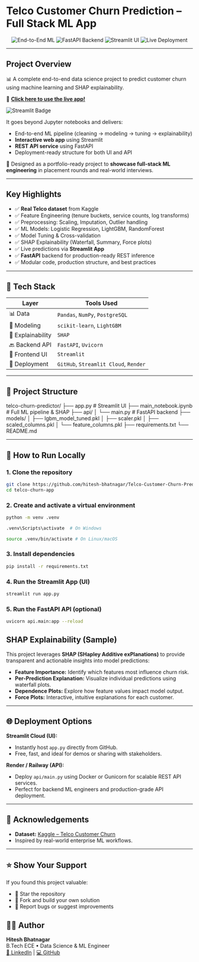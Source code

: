 # Telco Customer Churn Prediction – Full Stack ML App

<p align="center">
  <img src="https://img.shields.io/badge/ML--End2End-green?style=for-the-badge" alt="End-to-End ML" />
  <img src="https://img.shields.io/badge/FastAPI--Backend-blue?style=for-the-badge" alt="FastAPI Backend" />
  <img src="https://img.shields.io/badge/Streamlit--UI-red?style=for-the-badge" alt="Streamlit UI" />
  <img src="https://img.shields.io/badge/Deployment--Live-success?style=for-the-badge" alt="Live Deployment" />
</p>

---

## Project Overview

📊 A complete end-to-end data science project to predict customer churn using machine learning and SHAP explainability.

🚀 **[Click here to use the live app!](https://telco-churn-predictor-tool.streamlit.app/)**

![Streamlit Badge](https://telco-churn-predictor-tool.streamlit.app/)


It goes beyond Jupyter notebooks and delivers:

- End-to-end ML pipeline (cleaning → modeling → tuning → explainability)
- **Interactive web app** using Streamlit
- **REST API service** using FastAPI
- Deployment-ready structure for both UI and API

🔧 Designed as a portfolio-ready project to **showcase full-stack ML engineering** in placement rounds and real-world interviews.

---

## Key Highlights

- ✅ **Real Telco dataset** from Kaggle
- ✅ Feature Engineering (tenure buckets, service counts, log transforms)
- ✅ Preprocessing: Scaling, Imputation, Outlier handling
- ✅ ML Models: Logistic Regression, LightGBM, RandomForest
- ✅ Model Tuning & Cross-validation
- ✅ SHAP Explainability (Waterfall, Summary, Force plots)
- ✅ Live predictions via **Streamlit App**
- ✅ **FastAPI** backend for production-ready REST inference
- ✅ Modular code, production structure, and best practices

---

## 🔧 Tech Stack

| Layer            | Tools Used                            |
|------------------|----------------------------------------|
| 📊 Data          | `Pandas`, `NumPy`, `PostgreSQL`        |
| 🤖 Modeling      | `scikit-learn`, `LightGBM`             |
| 🧠 Explainability| `SHAP`                                 |
| 🔙 Backend API   | `FastAPI`, `Uvicorn`                   |
| 🎨 Frontend UI   | `Streamlit`                            |
| 🚀 Deployment    | `GitHub`, `Streamlit Cloud`, `Render`  |

---

## 📂 Project Structure
telco-churn-predictor/
├── app.py # Streamlit UI
├── main_notebook.ipynb # Full ML pipeline & SHAP
├── api/
│ └── main.py # FastAPI backend
├── models/
│ ├── lgbm_model_tuned.pkl
│ ├── scaler.pkl
│ ├── scaled_columns.pkl
│ └── feature_columns.pkl
├── requirements.txt
└── README.md

---

## 🚀 How to Run Locally

### 1. Clone the repository

```bash
git clone https://github.com/hitesh-bhatnagar/Telco-Customer-Churn-Predictor-Full-Stack-ML-App-.git
cd telco-churn-app
```

### 2. Create and activate a virtual environment

``` bash
python -m venv .venv

.venv\Scripts\activate  # On Windows

source .venv/bin/activate # On Linux/macOS

```

### 3. Install dependencies

```bash
pip install -r requirements.txt
```

### 4. Run the Streamlit App (UI)

```bash
streamlit run app.py
```

### 5. Run the FastAPI API (optional)

```bash
uvicorn api.main:app --reload
```

## SHAP Explainability (Sample)

This project leverages **SHAP (SHapley Additive exPlanations)** to provide transparent and actionable insights into model predictions:

- **Feature Importance:** Identify which features most influence churn risk.
- **Per-Prediction Explanation:** Visualize individual predictions using waterfall plots.
- **Dependence Plots:** Explore how feature values impact model output.
- **Force Plots:** Interactive, intuitive explanations for each customer.

---

## 🌐 Deployment Options

**Streamlit Cloud (UI):**
- Instantly host `app.py` directly from GitHub.
- Free, fast, and ideal for demos or sharing with stakeholders.

**Render / Railway (API):**
- Deploy `api/main.py` using Docker or Gunicorn for scalable REST API services.
- Perfect for backend ML engineers and production-grade API deployment.

---

## 🙌 Acknowledgements

- **Dataset:** [Kaggle – Telco Customer Churn](https://www.kaggle.com/datasets/blastchar/telco-customer-churn)
- Inspired by real-world enterprise ML workflows.

---

## ⭐ Show Your Support

If you found this project valuable:

- 🌟 Star the repository
- 🍴 Fork and build your own solution
- 🐛 Report bugs or suggest improvements

## 👨‍💻 Author

**Hitesh Bhatnagar**  
B.Tech ECE • Data Science & ML Engineer  
[🔗 LinkedIn](https://www.linkedin.com/in/hitesh-bhatnagar-5a3b391ba) | [💻 GitHub](https://github.com/hitesh-bhatnagar)

